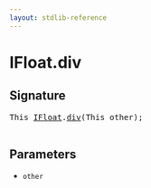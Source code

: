 ```yaml
---
layout: stdlib-reference
---
```


# IFloat\.div

## Signature 

<pre>
<span class="code_keyword">This</span> <a href="/stdlib-reference/interfaces/IFloat/index" class="code_type">IFloat</a>.<a href="/stdlib-reference/interfaces/IFloat/div">div</a>(<span class="code_keyword">This</span> <span class='code_param'>other</span>);

</pre>

## Parameters

* `other`


